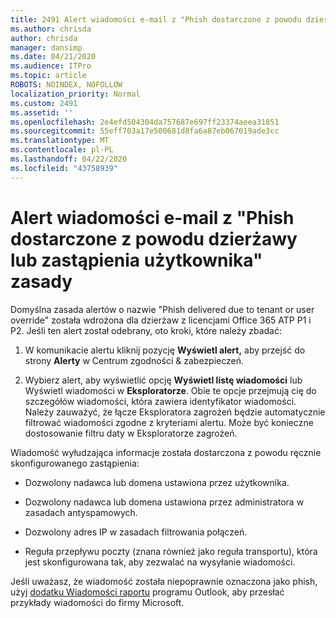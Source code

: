 ```yaml
---
title: 2491 Alert wiadomości e-mail z "Phish dostarczone z powodu dzierżawy lub zastąpienia użytkownika" zasady
ms.author: chrisda
author: chrisda
manager: dansimp
ms.date: 04/21/2020
ms.audience: ITPro
ms.topic: article
ROBOTS: NOINDEX, NOFOLLOW
localization_priority: Normal
ms.custom: 2491
ms.assetid: ''
ms.openlocfilehash: 2e4efd504304da757687e697ff23374aeea31851
ms.sourcegitcommit: 55eff703a17e500681d8fa6a87eb067019ade3cc
ms.translationtype: MT
ms.contentlocale: pl-PL
ms.lasthandoff: 04/22/2020
ms.locfileid: "43758939"
---
```

# <a name="alert-email-messages-from-the-phish-delivered-due-to-tenant-or-user-override-policy"></a>Alert wiadomości e-mail z "Phish dostarczone z powodu dzierżawy lub zastąpienia użytkownika" zasady

Domyślna zasada alertów o nazwie "Phish delivered due to tenant or user override" została wdrożona dla dzierżaw z licencjami Office 365 ATP P1 i P2. Jeśli ten alert został odebrany, oto kroki, które należy zbadać:

1. W komunikacie alertu kliknij pozycję **Wyświetl alert,** aby przejść do strony **Alerty** w Centrum zgodności & zabezpieczeń.

2. Wybierz alert, aby wyświetlić opcję **Wyświetl listę wiadomości** lub Wyświetl wiadomości w **Eksploratorze**. Obie te opcje przejmują cię do szczegółów wiadomości, która zawiera identyfikator wiadomości. Należy zauważyć, że łącze Eksploratora zagrożeń będzie automatycznie filtrować wiadomości zgodne z kryteriami alertu. Może być konieczne dostosowanie filtru daty w Eksploratorze zagrożeń.

Wiadomość wyłudzająca informacje została dostarczona z powodu ręcznie skonfigurowanego zastąpienia:

- Dozwolony nadawca lub domena ustawiona przez użytkownika.

- Dozwolony nadawca lub domena ustawiona przez administratora w zasadach antyspamowych.

- Dozwolony adres IP w zasadach filtrowania połączeń.

- Reguła przepływu poczty (znana również jako reguła transportu), która jest skonfigurowana tak, aby zezwalać na wysyłanie wiadomości.

Jeśli uważasz, że wiadomość została niepoprawnie oznaczona jako phish, użyj [dodatku Wiadomości raportu](https://support.office.com/article/b5caa9f1-cdf3-4443-af8c-ff724ea719d2) programu Outlook, aby przesłać przykłady wiadomości do firmy Microsoft.
